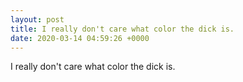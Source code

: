```yaml
---
layout: post
title: I really don't care what color the dick is.
date: 2020-03-14 04:59:26 +0000
---
```


I really don't care what color the dick is.

